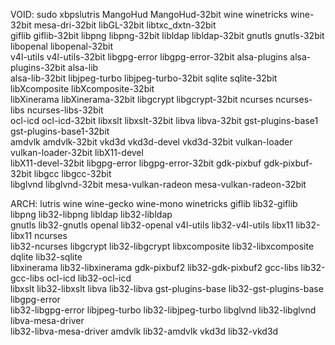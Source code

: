 VOID:
sudo xbpslutris MangoHud MangoHud-32bit wine winetricks wine-32bit mesa-dri-32bit libGL-32bit libtxc_dxtn-32bit  
giflib giflib-32bit libpng libpng-32bit libldap libldap-32bit gnutls gnutls-32bit libopenal libopenal-32bit  
v4l-utils v4l-utils-32bit libgpg-error libgpg-error-32bit alsa-plugins alsa-plugins-32bit alsa-lib  
alsa-lib-32bit libjpeg-turbo libjpeg-turbo-32bit sqlite sqlite-32bit libXcomposite libXcomposite-32bit  
libXinerama libXinerama-32bit libgcrypt libgcrypt-32bit ncurses ncurses-libs ncurses-libs-32bit  
ocl-icd ocl-icd-32bit libxslt libxslt-32bit libva libva-32bit gst-plugins-base1 gst-plugins-base1-32bit  
amdvlk amdvlk-32bit vkd3d vkd3d-devel vkd3d-32bit vulkan-loader vulkan-loader-32bit libX11-devel  
libX11-devel-32bit libgpg-error libgpg-error-32bit gdk-pixbuf gdk-pixbuf-32bit libgcc libgcc-32bit  
libglvnd libglvnd-32bit mesa-vulkan-radeon mesa-vulkan-radeon-32bit

ARCH:
lutris wine wine-gecko wine-mono winetricks giflib lib32-giflib libpng lib32-libpng libldap lib32-libldap  
gnutls lib32-gnutls openal lib32-openal v4l-utils lib32-v4l-utils libx11 lib32-libx11 ncurses  
lib32-ncurses libgcrypt  	lib32-libgcrypt libxcomposite lib32-libxcomposite dqlite lib32-sqlite  
libxinerama lib32-libxinerama gdk-pixbuf2 lib32-gdk-pixbuf2 gcc-libs lib32-gcc-libs ocl-icd lib32-ocl-icd  
libxslt lib32-libxslt libva lib32-libva gst-plugins-base lib32-gst-plugins-base libgpg-error  
lib32-libgpg-error libjpeg-turbo lib32-libjpeg-turbo libglvnd lib32-libglvnd libva-mesa-driver  
lib32-libva-mesa-driver amdvlk lib32-amdvlk vkd3d lib32-vkd3d
